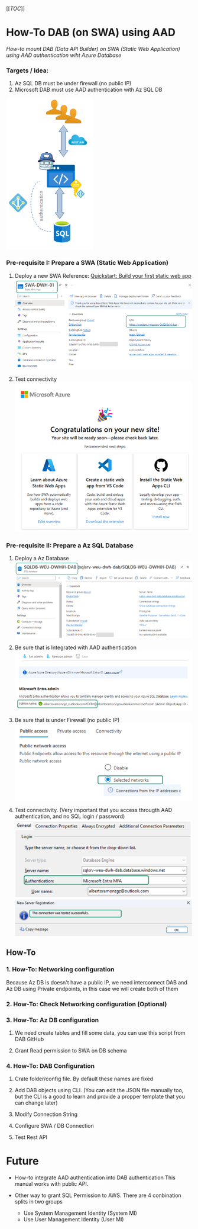  [[_TOC_]]
 
# How-To DAB (on SWA) using  AAD

_How-to mount DAB (Data API Builder) on SWA (Static Web Application) using AAD authentication wiht Azure Database_


### Targets / Idea:
1. Az SQL DB must be under firewall (no public IP)
2. Microsoft  DAB must use AAD authentication with Az SQL DB

![Idea architecture](./Pictures/pic_00.png)

### Pre-requisite I: Prepare a SWA (Static Web Application)
1. Deploy a new SWA
   Reference: [Quickstart: Build your first static web app](https://github.com/staticwebdev/vanilla-basic/generate)
   ![Pre-requistie SWA](./Pictures/pic_02.png)
   
2. Test connectivity 
	![Test SWA connectivity](./Pictures/pic_01.png)


### Pre-requisite II: Prepare a Az SQL Database
1. Deploy a Az Database 
	![New Database](./Pictures/pic_05.png)

2. Be sure that is Integrated with AAD authentication
	![AAD Authentication](./Pictures/pic_03.png)

3. Be sure that is under Firewall (no public IP)
	![Database under Firewall](./Pictures/pic_04.png)

4. Test connectivity. 
   (Very important that you access througth AAD authentication, and no SQL login / password)
	![Database under Firewall](./Pictures/pic_06.png)
	![Database under Firewall](./Pictures/pic_07.png)

## How-To

### 1. How-To: Networking configuration
Because Az DB is doesn't have a public IP, we need interconnect DAB and Az DB using Private endpoints, in this case we will create both of them

### 2. How-To: Check Networking configuration (Optional)

### 3. How-To: Az DB configuration
1. We need create tables and fill some data, you can use this script from DAB GitHub

2. Grant Read permission to SWA on DB schema

### 4. How-To: DAB Configuration
1. Crate folder/config file. By default these names are fixed

2. Add DAB objects using CLI.
(You can edit the JSON file manually too, but the CLI is a good to learn and provide a propper template that you can change later)


3. Modify Connection String

4. Configure SWA / DB Connection 

5. Test Rest API


# Future
* How-to integrate AAD authentication into DAB authentication
   This manual works with public API.
   
* Other way to grant SQL Permission to AWS. 
   There are 4 conbination splits in two groups
   * Use System Management Identity (System MI)
   * Use User Management Identity (User MI)